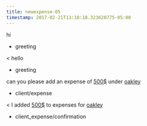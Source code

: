 ```yaml
---
title: newexpense-05
timestamp: 2017-02-21T13:18:18.323620775-05:00
---
```


hi
* greeting

< hello
* greeting

can you please add an expense of [500$](amount_of_money) under [oakley](company_name)
* client/expense

< I added [500$](amount_of_money) to expenses for [oakley](company_name)
* client_expense/confirmation

